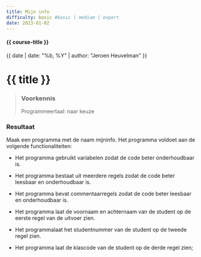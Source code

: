 ```yaml
---
title: Mijn info
difficulty: basic #basic | medium | expert
date: 2023-01-02
---
```


#### {{ course-title }}
{{ date | date: "%b, %Y" | author: "Jeroen Heuvelman" }}


# {{ title }}

> ### Voorkennis
> Programmeertaal: naar keuze

### Resultaat
Maak een programma met de naam mijninfo. Het programma voldoet aan de
volgende functionaliteiten:

- Het programma gebruikt variabelen zodat de code beter onderhoudbaar
  is.

- Het programma bestaat uit meerdere regels zodat de code beter leesbaar
  en onderhoudbaar is.

- Het programma bevat commentaarregels zodat de code beter leesbaar en
  onderhoudbaar is.

- Het programma laat de voornaam en achternaam van de student op de
  eerste regel van de uitvoer zien.

- Het programmalaat het studentnummer van de student op de tweede regel
  zien.

- Het programma laat de klascode van de student op de derde regel zien;
